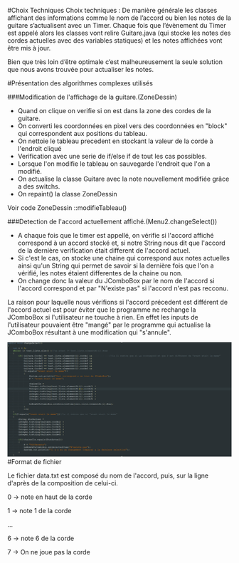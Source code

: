 #Choix Techniques 
Choix techniques :
De manière générale les classes affichant des informations comme le nom de l’accord ou bien les notes de la guitare s’actualisent avec un Timer. Chaque fois que l’évènement du Timer est appelé alors les classes vont relire Guitare.java (qui stocke les notes des cordes actuelles avec des variables statiques) et les notes affichées vont être mis à jour.

Bien que très loin d’être optimale c’est malheureusement la seule solution que nous avons trouvée pour actualiser les notes.


#Présentation des algorithmes complexes utilisés

###Modification de l'affichage de la guitare.(ZoneDessin)
* Quand on clique on verifie si on est dans la zone des cordes de la guitare.
* On converti les coordonnées en pixel vers des coordonnées en "block" qui correspondent aux positions du tableau.
* On nettoie le tableau precedent en stockant la valeur de la corde à l'endroit cliqué
* Verification avec une serie de if/else if de tout les cas possibles.
* Lorsque l'on modifie le tableau on sauvegarde l'endroit que l'on a modifié.
* On actualise la classe Guitare avec la note nouvellement modifiée grâce a des switchs.
* On repaint() la classe ZoneDessin

Voir code ZoneDessin ::modifieTableau()

###Detection de l'accord actuellement affiché.(Menu2.changeSelect())
* A chaque fois que le timer est appellé, on vérifie si l'accord affiché correspond à un accord stocké et, si notre String nous dit que l'accord de la dernière verification était different de l'accord actuel.
* Si c'est le cas, on stocke une chaine qui correspond aux notes actuelles ainsi qu'un String qui permet de savoir si la dernière fois que l'on a vérifié, les notes étaient differentes de la chaine ou non.
* On change donc la valeur du JComboBox par le nom de l'accord si l'accord correspond et par "N'existe pas" si l'accord n'est pas recconu.

La raison pour laquelle nous vérifions si l'accord précedent est différent de l'accord actuel est pour éviter que le programme ne rechange la JComboBox si l'utilisateur ne touche à rien.
En effet les inputs de l'utilisateur pouvaient être "mangé" par le programme qui actualise la JComboBox résultant à une modification qui "s'annule".



![code](code.png) <br/>
#Format de fichier

Le fichier data.txt est composé du nom de l'accord, puis, sur la ligne d'après de la composition de celui-ci.

  0 -> note en haut de la corde
  
  1 -> note 1 de la corde
  
  ...
  
  6 -> note 6 de la corde
  
  7 -> On ne joue pas la corde

